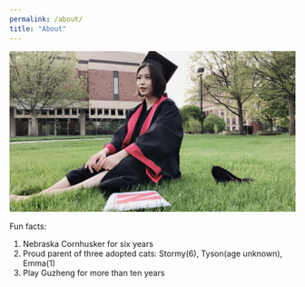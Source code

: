 ```yaml
---
permalink: /about/
title: "About"
---
```



[![AboutMe](/assets/images/profile_photo.jpeg)](about)

Fun facts:
1. Nebraska Cornhusker for six years
2. Proud parent of three adopted cats: Stormy(6), Tyson(age unknown), Emma(1)
3. Play Guzheng for more than ten years
   

